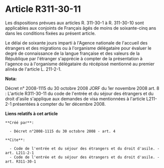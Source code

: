 # Article R311-30-11

Les dispositions prévues aux articles R. 311-30-1 à R. 311-30-10 sont applicables aux conjoints de Français âgés de moins de
soixante-cinq ans dans les conditions fixées au présent article. 

Le délai de soixante jours imparti à l'Agence nationale de l'accueil des étrangers et des migrations ou à l'organisme
délégataire pour évaluer le degré de connaissance de la langue française et des valeurs de la République par l'étranger
s'apprécie à compter de la présentation à l'agence ou à l'organisme délégataire du récépissé mentionné au premier alinéa de
l'article L. 211-2-1.

**Nota:**

Décret n° 2008-1115 du 30 octobre 2008 JORF du 1er novembre 2008 art. 8 : L'article R311-30-11 du code de l'entrée et du
séjour des étrangers et du droit d'asile s'applique aux demandes de visa mentionnées à l'article L211-2-1 présentées à
compter du 1er décembre 2008.

**Liens relatifs à cet article**

	**Créé par**:

	  - Décret n°2008-1115 du 30 octobre 2008 - art. 4

	**Cite**:

	  - Code de l'entrée et du séjour des étrangers et du droit d'asile. - art. L211-2-1
	  - Code de l'entrée et du séjour des étrangers et du droit d'asile. - art. R311-30-1
